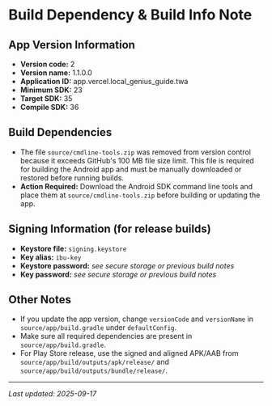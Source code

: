# Build Dependency & Build Info Note

## App Version Information
- **Version code:** 2
- **Version name:** 1.1.0.0
- **Application ID:** app.vercel.local_genius_guide.twa
- **Minimum SDK:** 23
- **Target SDK:** 35
- **Compile SDK:** 36

## Build Dependencies
- The file `source/cmdline-tools.zip` was removed from version control because it exceeds GitHub's 100 MB file size limit. This file is required for building the Android app and must be manually downloaded or restored before running builds.
- **Action Required:** Download the Android SDK command line tools and place them at `source/cmdline-tools.zip` before building or updating the app.

## Signing Information (for release builds)
- **Keystore file:** `signing.keystore`
- **Key alias:** `ibu-key`
- **Keystore password:** _see secure storage or previous build notes_
- **Key password:** _see secure storage or previous build notes_

## Other Notes
- If you update the app version, change `versionCode` and `versionName` in `source/app/build.gradle` under `defaultConfig`.
- Make sure all required dependencies are present in `source/app/build.gradle`.
- For Play Store release, use the signed and aligned APK/AAB from `source/app/build/outputs/apk/release/` and `source/app/build/outputs/bundle/release/`.

---

_Last updated: 2025-09-17_

